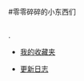 #零零碎碎的小东西们

##
.


- [我的收藏夹](https://hermionex.github.io/html/Favorites.html)

- [更新日志](https://hermionex.github.io/html/Update_blog.html)


